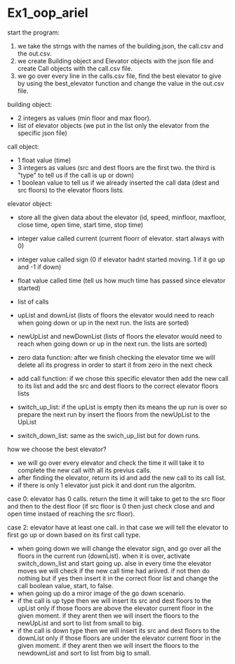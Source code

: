 # Ex1_oop_ariel


start the program:
1. we take the strngs with the names of the building.json, the call.csv and the out.csv.
2. we create Building object and Elevator objects with the json file and create Call objects with the call.csv file.
3. we go over every line in the calls.csv file, find the best elevator to give by using the best_elevator function and change the value in the out.csv file.

building object:
* 2 integers as values (min floor and max floor).
* list of elevator objects (we put in the list only the elevator from the specific json file)

call object:
* 1 float value (time)
* 3 integers as values (src and dest floors are the first two. the third is "type" to tell us if the call is up or down)
* 1 boolean value to tell us if we already inserted the call data (dest and src floors) to the elevator floors lists.

elevator object:
* store all the given data about the elevator (id, speed, minfloor, maxfloor, close time, open time, start time, stop time)
* integer value called current (current floorr of elevator. start always with 0)
* integer value called sign (0 if elevator hadnt started moving. 1 if it go up and -1 if down)
* float value called time (tell us how much time has passed since elevator started)
* list of calls
* upList and downList (lists of floors the elevator would need to reach when going down or up in the next run. the lists are sorted)
* newUpList and newDownList (lists of floors the elevator would need to reach when going down or up in the next run. the lists are sorted)

* zero data function: after we finish checking the elevator time we will delete all its progress in order to start it from zero in the next check
* add call function: if we chose this specific elevator then add the new call to its list and add the src and dest floors to the correct elevator floors lists
* switch_up_list: if the upList is empty then its means the up run is over so prepare the next run by insert the floors from the newUpList to the UpList
* switch_down_list: same as the swich_up_list but for down runs.


how we choose the best elevator?
* we will go over every elevator and check the time it will take it to complete the new call with all its previus calls.
* after finding the elevator, return its id and add the new call to its call list.
* if there is only 1 elevator just pick it and dont run the algoritm.

case 0: elevator has 0 calls. return the time it will take to get to the src floor and then to the dest floor (if src floor is 0 then just check close and and open time instaed of reaching the src floor).

case 2: elevator have at least one call. in that case we will tell the elevator to first go up or down based on its first call type.

* when going down we will change the elevator sign, and go over all the floors in the current run (downList). when it is over, activate switch_down_list and start going up. alse in every time the elevator moves we will check if the new call time had ariived. if not then do nothing but if yes then insert it in the correct floor list and change the call boolean value, start, to false.
* when going up do a miror image of the go down scenario.
* if the call is up type then we will insert its src and dest floors to the upList only if those floors are above the elevator current floor in the given moment. if they arent then we will insert the floors to the newUpList and sort to list from small to big.
* if the call is down type then we will insert its src and dest floors to the downList only if those floors are under the elevator current floor in the given moment. if they arent then we will insert the floors to the newdownList and sort to list from big to small.
